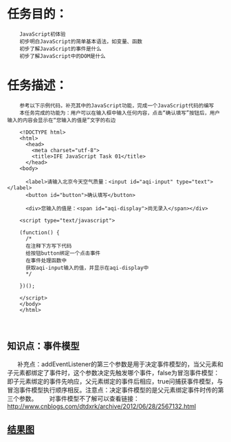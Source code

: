  # 任务目的：

        JavaScript初体验
        初步明白JavaScript的简单基本语法，如变量、函数
        初步了解JavaScript的事件是什么
        初步了解JavaScript中的DOM是什么
        
 # 任务描述：

        参考以下示例代码，补充其中的JavaScript功能，完成一个JavaScript代码的编写
        本任务完成的功能为：用户可以在输入框中输入任何内容，点击“确认填写”按钮后，用户输入的内容会显示在“您输入的值是”文字的右边
        
        <!DOCTYPE html>
        <html>
          <head>
            <meta charset="utf-8">
            <title>IFE JavaScript Task 01</title>
          </head>
        <body>

          <label>请输入北京今天空气质量：<input id="aqi-input" type="text"></label>
          <button id="button">确认填写</button>

          <div>您输入的值是：<span id="aqi-display">尚无录入</span></div>

        <script type="text/javascript">

        (function() {
          /*
          在注释下方写下代码
          给按钮button绑定一个点击事件
          在事件处理函数中
          获取aqi-input输入的值，并显示在aqi-display中
          */

        })();

        </script>
        </body>
        </html>
        
## 知识点：事件模型

       补充点：addEventListener的第三个参数是用于决定事件模型的，当父元素和子元素都绑定了事件时，这个参数决定先触发哪个事件，false为冒泡事件模型：即子元素绑定的事件先响应，父元素绑定的事件后相应，true问捕获事件模型，与冒泡事件模型执行顺序相反。注意点：决定事件模型的是父元素绑定事件时传的第三个参数。
       
       对事件模型不了解可以查看链接：
       http://www.cnblogs.com/dtdxrk/archive/2012/06/28/2567132.html

## [结果图](https://lulujianglab.github.io/IFE16/task13/)
